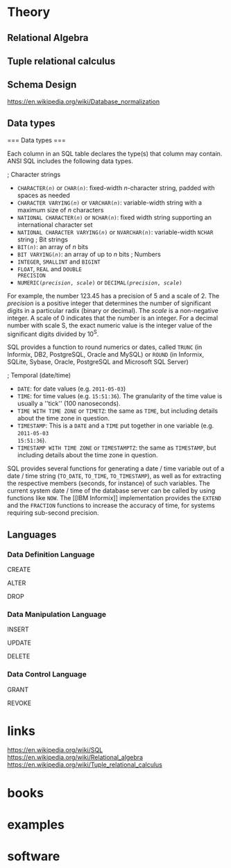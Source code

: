 # Theory

## Relational Algebra

## Tuple relational calculus

## Schema Design

https://en.wikipedia.org/wiki/Database_normalization


## Data types

=== Data types ===

Each column in an SQL table declares the type(s) that column may contain. ANSI SQL includes the following data types.<ref name="SQL1992" />

; Character strings
* <code>CHARACTER(<var>n</var>)</code> or <code>CHAR(<var>n</var>)</code>: fixed-width <var>n</var>-character string, padded with spaces as needed
* <code>CHARACTER VARYING(<var>n</var>)</code> or <code>VARCHAR(<var>n</var>)</code>: variable-width string with a maximum size of <var>n</var> characters
* <code>NATIONAL CHARACTER(<var>n</var>)</code> or <code>NCHAR(<var>n</var>)</code>: fixed width string supporting an international character set
* <code>NATIONAL CHARACTER VARYING(<var>n</var>)</code> or <code>NVARCHAR(<var>n</var>)</code>: variable-width <code>NCHAR</code> string
; Bit strings
* <code>BIT(<var>n</var>)</code>: an array of <var>n</var> bits
* <code>BIT VARYING(<var>n</var>)</code>: an array of up to <var>n</var> bits
; Numbers
* <code>INTEGER</code>, <code>SMALLINT</code> and <code>BIGINT</code>
* <code>FLOAT</code>, <code>REAL</code> and <code>DOUBLE PRECISION</code>
* <code>NUMERIC(<var>precision</var>, <var>scale</var>)</code> or <code>DECIMAL(<var>precision</var>, <var>scale</var>)</code>

For example, the number 123.45 has a precision of 5 and a scale of 2. The <var>precision</var> is a positive integer that determines the number of significant digits in a particular radix (binary or decimal). The <var>scale</var> is a non-negative integer. A scale of 0 indicates that the number is an integer. For a decimal number with scale S, the exact numeric value is the integer value of the significant digits divided by 10<sup>S</sup>.

SQL provides a function to round numerics or dates, called <code>TRUNC</code> (in Informix, DB2, PostgreSQL, Oracle and MySQL) or <code>ROUND</code> (in Informix, SQLite, Sybase, Oracle, PostgreSQL and Microsoft SQL Server)<ref name="Jones 127" />

; Temporal (date/time)
* <code>DATE</code>: for date values (e.g. <code>2011-05-03</code>)
* <code>TIME</code>: for time values (e.g. <code>15:51:36</code>). The granularity of the time value is usually a ''tick'' (100 nanoseconds).
* <code>TIME WITH TIME ZONE</code> or <code>TIMETZ</code>: the same as <code>TIME</code>, but including details about the time zone in question.
* <code>TIMESTAMP</code>: This is a <code>DATE</code> and a <code>TIME</code> put together in one variable (e.g. <code>2011-05-03 15:51:36</code>).
* <code>TIMESTAMP WITH TIME ZONE</code> or <code>TIMESTAMPTZ</code>: the same as <code>TIMESTAMP</code>, but including details about the time zone in question.

SQL provides several functions for generating a date / time variable out of a date / time string (<code>TO_DATE</code>, <code>TO_TIME</code>, <code>TO_TIMESTAMP</code>), as well as for extracting the respective members (seconds, for instance) of such variables. The current system date / time of the database server can be called by using functions like <code>NOW</code>.
The [[IBM Informix]] implementation provides the <code>EXTEND</code> and the <code>FRACTION</code> functions to increase the accuracy of time, for systems requiring sub-second precision.<ref name="sqlr150" />



## Languages

### Data Definition Language 

CREATE

ALTER

DROP

### Data Manipulation Language

INSERT

UPDATE

DELETE

### Data Control Language

GRANT

REVOKE

# links

https://en.wikipedia.org/wiki/SQL
https://en.wikipedia.org/wiki/Relational_algebra
https://en.wikipedia.org/wiki/Tuple_relational_calculus


# books


# examples


# software

